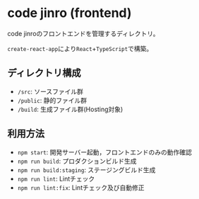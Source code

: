 # code jinro (frontend)

code jinroのフロントエンドを管理するディレクトリ。

`create-react-app`により`React`+`TypeScript`で構築。

## ディレクトリ構成

- `/src`: ソースファイル群
- `/public`: 静的ファイル群
- `/build`: 生成ファイル群(Hosting対象)

## 利用方法

- `npm start`: 開発サーバー起動，フロントエンドのみの動作確認
- `npm run build`: プロダクションビルド生成
- `npm run build:staging`: ステージングビルド生成
- `npm run lint`: Lintチェック
- `npm run lint:fix`: Lintチェック及び自動修正
